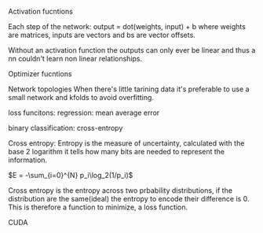 Activation fucntions

Each step of the network: output = dot(weights, input) + b where weights are matrices, inputs are vectors and bs are vector offsets.

Without an activation function the outputs can only ever be linear and thus a nn couldn't learn non linear relationships.

Optimizer fucntions

Network topologies
When there's little tarining data it's preferable to use a small network and kfolds to avoid overfitting.

loss funcitons:
regression:
mean average error

binary classification:
cross-entropy

Cross entropy:
Entropy is the measure of uncertainty, calculated with the base 2 logarithm it tells how many bits are needed to represent the information.

$E = -\sum_{i=0}^{N} p_i\log_2(1/p_i)$  

Cross entropy is the entropy across two prbability distributions, if the distribution are the same(ideal) the entropy to encode their difference is 0. This is therefore a function to minimize, a loss function.

CUDA